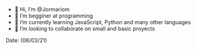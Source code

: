 - 👋 Hi, I’m @Jormariom
- 👀 I’m begginer at programming
- 🌱 I’m currently learning JavaScript, Python and many other languages
- 💞️ I’m looking to collaborate on small and basic proyects

Date: (06/03/21)

<!---
Jormariom/Jormariom is a ✨ special ✨ repository because its `README.md` (this file) appears on your GitHub profile.
You can click the Preview link to take a look at your changes.
--->
